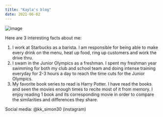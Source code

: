```yaml
---
title: "Kayla's blog"
date: 2021-06-02
---
```

![image](https://user-images.githubusercontent.com/84185991/122054566-cacae000-cdb5-11eb-9398-7db226170e52.png)

Here are 3 interesting facts about me:
1. I work at Starbucks as a barista. I am responsible for being able to make every drink on the menu, heat up food, ring up customers and work the drive thru. 
2. I swam in the Junior Olympics as a freshman. I spent my freshman year swimming for both my club and school team and doing intense training everyday for 2-3 hours a day to reach the time cuts for the Junior Olympics.
3. My favorite book series to read is Harry Potter. I have read the books and seen the movies enough times to recite most of it from memory. I enjoy reading 1 book and its corresponding movie in order to compare the similarities and differences they share.

Social media: @kk_simon30 (instagram)
